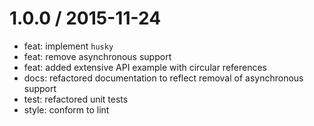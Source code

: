
1.0.0 / 2015-11-24
==================

  * feat: implement `husky`
  * feat: remove asynchronous support
  * feat: added extensive API example with circular references 
  * docs: refactored documentation to reflect removal of asynchronous support 
  * test: refactored unit tests
  * style: conform to lint
